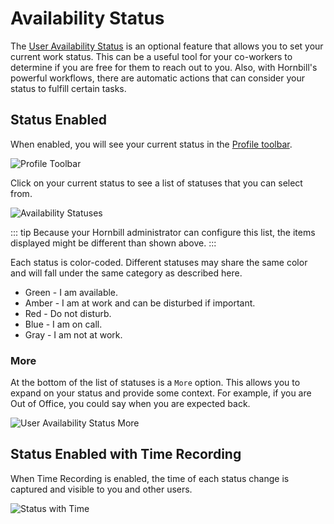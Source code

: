 # Availability Status
The [User Availability Status](/esp-config/organizational-data/user-availability-states) is an optional feature that allows you to set your current work status. This can be a useful tool for your co-workers to determine if you are free for them to reach out to you.  Also, with Hornbill's powerful workflows, there are automatic actions that can consider your status to fulfill certain tasks.  

## Status Enabled
When enabled, you will see your current status in the [Profile toolbar](/esp-user-guide/navigation#profile-toolbar). 

![Profile Toolbar](/_books/esp-user-guide/images/profile-toolbar.png)

Click on your current status to see a list of statuses that you can select from. 

![Availability Statuses](/_books/esp-user-guide/images/availability-selection.png)

::: tip
Because your Hornbill administrator can configure this list, the items displayed might be different than shown above.
:::

Each status is color-coded.  Different statuses may share the same color and will fall under the same category as described here.
* Green - I am available.
* Amber - I am at work and can be disturbed if important.
* Red - Do not disturb.
* Blue - I am on call.
* Gray - I am not at work.

### More
At the bottom of the list of statuses is a `More` option.  This allows you to expand on your status and provide some context.  For example, if you are Out of Office, you could say when you are expected back.

![User Availability Status More](/_books/esp-user-guide/images/user-availability-more.png)

## Status Enabled with Time Recording
When Time Recording is enabled, the time of each status change is captured and visible to you and other users.

![Status with Time](/_books/esp-user-guide/images/status-with-time.png)
